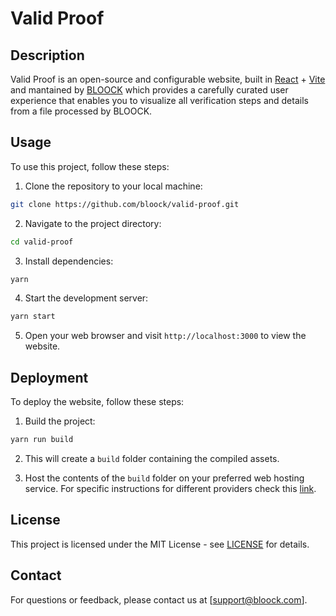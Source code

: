 # Valid Proof

## Description

Valid Proof is an open-source and configurable website, built in [React](https://react.dev/) + [Vite](https://vitejs.dev/) and mantained by [BLOOCK](https://www.bloock.com/) which provides a carefully curated user experience that enables you to visualize all verification steps and details from a file processed by BLOOCK.

## Usage

To use this project, follow these steps:

1. Clone the repository to your local machine:

```bash
git clone https://github.com/bloock/valid-proof.git
```

2. Navigate to the project directory:

```bash
cd valid-proof
```

3. Install dependencies:

```bash
yarn
```

4. Start the development server:

```bash
yarn start
```

5. Open your web browser and visit `http://localhost:3000` to view the website.

## Deployment

To deploy the website, follow these steps:

1. Build the project:

```bash
yarn run build
```

2. This will create a `build` folder containing the compiled assets.

3. Host the contents of the `build` folder on your preferred web hosting service. For specific instructions for different providers check this [link](https://vitejs.dev/guide/static-deploy).

## License

This project is licensed under the MIT License - see [LICENSE](LICENSE) for details.

## Contact

For questions or feedback, please contact us at [support@bloock.com].
